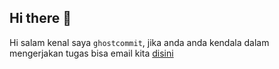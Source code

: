 ## Hi there 👋

Hi salam kenal saya `ghostcommit`, jika anda anda kendala dalam mengerjakan tugas bisa email kita [disini](mailto:tangankanan4u@gmail.com)
